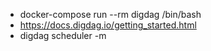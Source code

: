* docker-compose run --rm digdag /bin/bash
* https://docs.digdag.io/getting_started.html
* digdag scheduler -m
